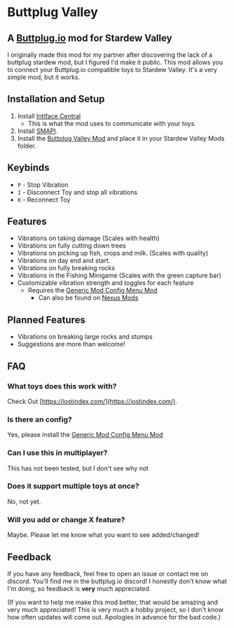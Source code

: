 # Buttplug Valley
## A [Buttplug.io](https://buttplug.io/) mod for Stardew Valley

I originally made this mod for my partner after discovering the lack of a buttplug stardew mod, but I figured I'd make it public. This mod allows you to connect your Buttplug.io compatible toys to Stardew Valley. It's a very simple mod, but it works.

## Installation and Setup
1. Install [Intiface Central](https://intiface.com/central/)
   - This is what the mod uses to communicate with your toys.
2. Install [SMAPI](https://smapi.io/).
3. Install the [Buttplug Valley Mod](https://github.com/DryIcedTea/Buttplug-Valley/releases) and place it in your Stardew Valley Mods folder.

## Keybinds
* `P` - Stop Vibration
* `I` - Disconnect Toy and stop all vibrations
* `K` - Reconnect Toy
## Features
* Vibrations on taking damage (Scales with health)
* Vibrations on fully cutting down trees
* Vibrations on picking up fish, crops and milk. (Scales with quality)
* Vibrations on day end and start.
* Vibrations on fully breaking rocks
* Vibrations in the Fishing Minigame (Scales with the green capture bar)
* Customizable vibration strength and toggles for each feature
  * Requires the [Generic Mod Config Menu Mod](https://www.moddrop.com/stardew-valley/mods/771692-generic-mod-config-menu)
    * Can also be found on [Nexus Mods](https://www.nexusmods.com/stardewvalley/mods/5098)

## Planned Features
* Vibrations on breaking large rocks and stumps
* Suggestions are more than welcome!
## FAQ
### What toys does this work with?
Check Out [https://iostindex.com/](https://iostindex.com/).
### Is there an config?
Yes, please install the [Generic Mod Config Menu Mod](https://www.moddrop.com/stardew-valley/mods/771692-generic-mod-config-menu)
### Can I use this in multiplayer?
This has not been tested, but I don't see why not
### Does it support multiple toys at once?
No, not yet.
### Will you add or change X feature?
Maybe. Please let me know what you want to see added/changed!

## Feedback
If you have any feedback, feel free to open an issue or contact me on discord. You'll find me in the buttplug.io discord!
I honestly don't know what I'm doing, so feedback is **very** much appreciated.

(If you want to help me make this mod better, that would be amazing and very much appreciated! This is very much a hobby project, so I don't know how often updates will come out. Apologies in advance for the bad code.)

